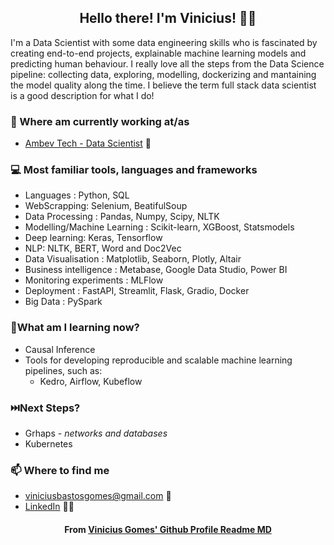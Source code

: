 <h2 align="center">Hello there! I'm Vinicius! 👋🤓</h2>
<p align="left">I'm a Data Scientist with some data engineering skills who is fascinated by creating end-to-end projects, explainable machine learning models and predicting human behaviour. I really love all the steps from the Data Science pipeline: collecting data, exploring, modelling, dockerizing and mantaining the model quality along the time. I believe the term full stack data scientist is a good description for what I do!</p>


### 💼 Where am currently working at/as
- [Ambev Tech - Data Scientist](https://ambevtech.com.br/) 💼 



### 💻 Most familiar tools, languages and frameworks
- Languages : Python, SQL
-  WebScrapping: Selenium, BeatifulSoup
-  Data Processing : Pandas, Numpy, Scipy, NLTK
-  Modelling/Machine Learning : Scikit-learn, XGBoost, Statsmodels
-  Deep learning: Keras, Tensorflow
-  NLP: NLTK, BERT, Word and Doc2Vec
-  Data Visualisation : Matplotlib, Seaborn, Plotly, Altair
-  Business intelligence : Metabase, Google Data Studio, Power BI
-  Monitoring experiments : MLFlow
-  Deployment : FastAPI, Streamlit, Flask, Gradio, Docker
-  Big Data : PySpark

### :eyes:What am I learning now?

- Causal Inference
- Tools for developing reproducible and scalable machine learning pipelines, such as:
  - Kedro, Airflow, Kubeflow
  
### ⏭️Next Steps?
- Grhaps - *networks and databases*
- Kubernetes

### 📫 Where to find me
- [viniciusbastosgomes@gmail.com](mailto:viniciusbastosgomes@gmail.com) 🐤
- [LinkedIn](https://www.linkedin.com/in/viniciusbastosgomes/) 👨💼


<h4 align="center">From <a href="https://github.com/viniciusbg/viniciusbg"> Vinicius Gomes' Github Profile Readme MD</a></h4>
